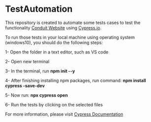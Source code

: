 # TestAutomation
This repository is created to automate some tests cases to test the functionality [Conduit Website](http://react-redux.realworld.io/#/login?_k=plujfs) using [Cypress.io](https://www.cypress.io/). 

To run those tests in your local machine using operating system (windows10), you should do the following steps:


  1- Open the folder in a text editor, such as VS code



  2- Open new terminal



  3- In the terminal, run **npm init --y**


  4- After finishing installing npm packages, run command: **npm install cypress -save-dev**



  5- Now run: **npx cypress open**



  6- Run the tests by clicking on the selected files

For more information, please visit [Cypress Documentation](https://docs.cypress.io/guides/getting-started/installing-cypress.html#Opening-Cypress)


